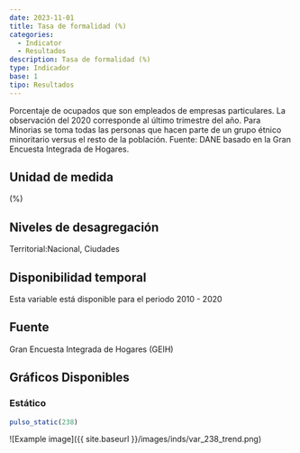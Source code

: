 ```yaml
---
date: 2023-11-01
title: Tasa de formalidad (%)
categories:
  - Indicator
  - Resultados
description: Tasa de formalidad (%)
type: Indicador
base: 1
tipo: Resultados
--- 
```


Porcentaje de ocupados que son empleados de empresas particulares. La observación del 2020 corresponde al último trimestre del año. Para Minorias se toma todas las personas que hacen parte de un grupo étnico minoritario versus el resto de la población.
Fuente: DANE basado en la Gran Encuesta Integrada de Hogares.

## Unidad de medida
(%)

## Niveles de desagregación
Territorial:Nacional, Ciudades

## Disponibilidad temporal
Esta variable está disponible para el periodo 2010 - 2020

## Fuente
Gran Encuesta Integrada de Hogares (GEIH)

## Gráficos Disponibles

### Estático

``` R
pulso_static(238)
```

![Example image]({{ site.baseurl }}/images/inds/var_238_trend.png)